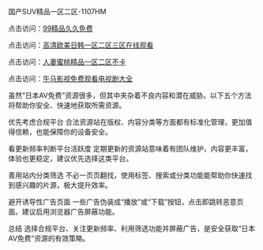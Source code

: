 国产SUV精品一区二区-1107HM

点击访问：<a href="https://heiliaoll4qsx.pages.dev">99精品久久免费</a>

点击访问：<a href="https://heiliao2dmwwy.pages.dev">高清欧美日韩一区二区三区在线观看</a>

点击访问：<a href="https://heiliaoga6s9v.pages.dev">人妻蜜桃精品一区二区不卡</a>

点击访问：<a href="https://heiliaoll4qsx.pages.dev">午马影视免费观看电视剧大全</a>


虽然“日本AV免费”资源很多，但其中夹杂着不良内容和潜在威胁。以下五个方法将帮助你安全、快速地获取所需资源。

优先考虑合规平台
合法资源站在版权、内容分类等方面都有标准化管理，更加值得信赖，也能保障你的设备安全。

看更新频率判断平台活跃度
定期更新的资源站意味着有团队维护，内容更丰富，体验也更稳定，建议优先选择这类平台。

善用站内分类筛选
不必一页页翻找，使用标签、搜索或分类功能能帮助你快速找到感兴趣的片源，极大提升效率。

避开诱导性广告页面
一些广告伪装成“播放”或“下载”按钮，点击即跳转恶意页面。建议启用浏览器广告屏蔽功能。

总结
选择合规平台、关注更新频率、利用筛选功能并屏蔽广告，是安全获取“日本AV免费”资源的有效策略。

<span style="display:none;">[Canonical link](  )</span>
